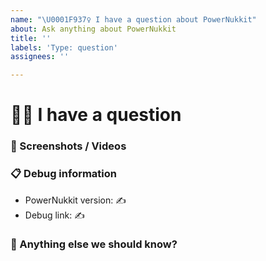 ```yaml
---
name: "\U0001F937‍♀️ I have a question about PowerNukkit"
about: Ask anything about PowerNukkit
title: ''
labels: 'Type: question'
assignees: ''

---
```


# 🤷‍♀️ I have a question
<!-- 
👉 This template is helpful, but you may erase everything if you can express the issue clearly 
-->
<!-- ✍ Write your question below -->


### 📸 Screenshots / Videos
<!-- ✍ If applicable, add screenshots or a video recording to help explain your problem -->


### 📋 Debug information
<!-- ⚠ This information may help us to give you better answers but they are not required ⚠ -->
<!-- Use the 'debugpaste' command in PowerNukkit -->
<!-- You can get the version from the file name, the 'about' or 'debugpaste' command outputs -->
* PowerNukkit version: ✍
* Debug link: ✍

### 💬 Anything else we should know?
<!-- ✍ This is the perfect place to add any additional details -->
